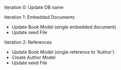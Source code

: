 


Iteration 0: Update DB name


Iteration 1: Embedded Documents
- Update Book Model (single embedded document)
- Update seed File


Iteration 2: References
- Update Book Model (single reference to 'Author')
- Create Author Model
- Update seed File


